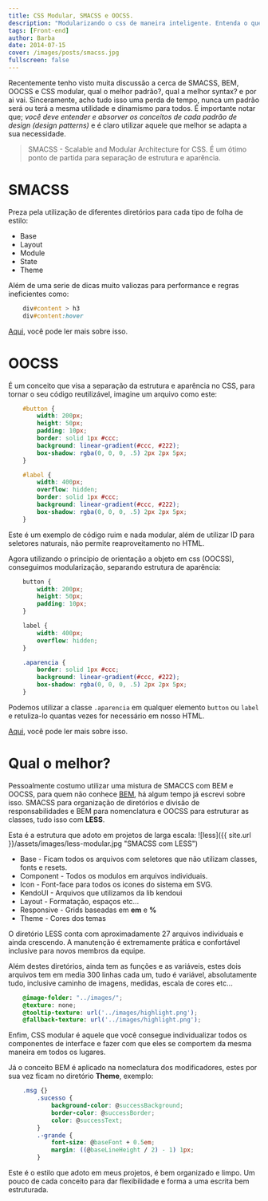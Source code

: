 ```yaml
---
title: CSS Modular, SMACSS e OOCSS.
description: "Modularizando o css de maneira inteligente. Entenda o que é BEM, SMACSS e OOCSS"
tags: [Front-end]
author: Barba
date: 2014-07-15
cover: /images/posts/smacss.jpg
fullscreen: false
---
```


Recentemente tenho visto muita discussão a cerca de SMACSS, BEM, OOCSS e CSS modular, qual o melhor padrão?, qual a melhor syntax? e por ai vai.
Sinceramente, acho tudo isso uma perda de tempo, nunca um padrão será ou terá a mesma utilidade e dinamismo para todos. É importante notar que; _você deve entender e absorver os conceitos de cada padrão de design (design patterns)_ e é claro utilizar aquele que melhor se adapta a sua necessidade.

> SMACSS - Scalable and Modular Architecture for CSS. É um ótimo ponto de partida para separação de estrutura e aparência.

# SMACSS

Preza pela utilização de diferentes diretórios para cada tipo de folha de estilo:


- Base
- Layout
- Module
- State
- Theme

Além de uma serie de dicas muito valiozas para performance e regras ineficientes como:

```css
    div#content > h3
    div#content:hover
``` 

[Aqui](https://smacss.com/book/selectors), você pode ler mais sobre isso.

# OOCSS

É um conceito que visa a separação da estrutura e aparência no CSS, para tornar o seu código reutilizável, imagine um arquivo como este:

```css
    #button {
        width: 200px;
        height: 50px;
        padding: 10px;
        border: solid 1px #ccc;
        background: linear-gradient(#ccc, #222);
        box-shadow: rgba(0, 0, 0, .5) 2px 2px 5px;
    }

    #label {
        width: 400px;
        overflow: hidden;
        border: solid 1px #ccc;
        background: linear-gradient(#ccc, #222);
        box-shadow: rgba(0, 0, 0, .5) 2px 2px 5px;
    }
``` 

Este é um exemplo de código ruim e nada modular, além de utilizar ID para seletores naturais, não permite reaproveitamento no HTML.

Agora utilizando o principio de orientação a objeto em css (OOCSS), conseguimos modularização, separando estrutura de aparência:

```css
    button {
        width: 200px;
        height: 50px;
        padding: 10px;
    }

    label {
        width: 400px;
        overflow: hidden;
    }

    .aparencia {
        border: solid 1px #ccc;
        background: linear-gradient(#ccc, #222);
        box-shadow: rgba(0, 0, 0, .5) 2px 2px 5px;
    }
``` 

Podemos utilizar a classe `.aparencia` em qualquer elemento `button` ou `label` e retuliza-lo quantas vezes for necessário em nosso HTML.

[Aqui](https://github.com/stubbornella/oocss), você pode ler mais sobre isso.

# Qual o melhor?

Pessoalmente costumo utilizar uma mistura de SMACCS com BEM e OOCSS, para quem não conhece [BEM](http://newaeonweb.com.br/articles/conceito-bem-com-css-e-less/), há algum tempo já escrevi sobre isso.
SMACSS para organização de diretórios e divisão de responsabilidades e BEM para nomenclatura e OOCSS para estruturar as classes, tudo isso com **LESS**.

Esta é a estrutura que adoto em projetos de larga escala:
![less]({{ site.url }}/assets/images/less-modular.jpg "SMACSS com LESS")

- Base - Ficam todos os arquivos com seletores que não utilizam classes, fonts e resets.
- Component - Todos os modulos em arquivos individuais.
- Icon - Font-face para todos os icones do sistema em SVG.
- KendoUI - Arquivos que utilizamos da lib kendoui
- Layout - Formatação, espaços etc...
- Responsive - Grids baseadas em **em** e **%**
- Theme - Cores dos temas

O diretório LESS conta com aproximadamente 27 arquivos individuais e ainda crescendo.
A manutenção é extremamente prática e confortável inclusive para novos membros da equipe.

Além destes diretórios, ainda tem as funções e as variáveis, estes dois arquivos tem em media 300 linhas cada um, tudo é variável, absolutamente tudo, inclusive caminho de imagens, medidas, escala de cores etc...

```css
    @image-folder: "../images/";
    @texture: none;
    @tooltip-texture: url('../images/highlight.png');
    @fallback-texture: url('../images/highlight.png');
``` 

Enfim, CSS modular é aquele que você consegue individualizar todos os componentes de interface e fazer com que eles se comportem da mesma maneira em todos os lugares.

Já o conceito BEM é aplicado na nomeclatura dos modificadores, estes por sua vez ficam no diretório **Theme**, exemplo:

```css
    .msg {}
        .sucesso {
            background-color: @successBackground;
            border-color: @successBorder;
            color: @successText;
        }
        .-grande {
            font-size: @baseFont + 0.5em;
            margin: ((@baseLineHeight / 2) - 1) 1px;
        }
``` 

Este é o estilo que adoto em meus projetos, é bem organizado e limpo. Um pouco de cada conceito para dar flexibilidade e forma a uma escrita bem estruturada.

